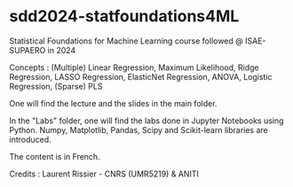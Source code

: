 # sdd2024-statfoundations4ML
Statistical Foundations for Machine Learning course followed @ ISAE-SUPAERO in 2024

Concepts : (Multiple) Linear Regression, Maximum Likelihood, Ridge Regression, LASSO Regression, ElasticNet Regression, ANOVA, Logistic Regression, (Sparse) PLS

One will find the lecture and the slides in the main folder.

In the "Labs" folder, one will find the labs done in Jupyter Notebooks using Python. Numpy, Matplotlib, Pandas, Scipy and Scikit-learn libraries are introduced.

The content is in French.

Credits : Laurent Rissier - CNRS (UMR5219) & ANITI
